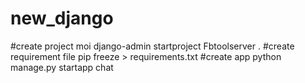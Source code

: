 # new_django
#create project moi
django-admin startproject Fbtoolserver .
#create requirement file
pip freeze > requirements.txt
#create app
python manage.py startapp chat